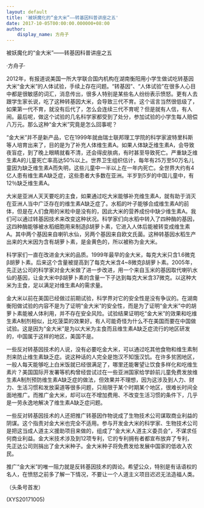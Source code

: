 ```yaml
---
layout: default
title: '被妖魔化的“金大米”——转基因科普讲座之五'
date: 2017-10-05T00:00:00.000000+08:00
author:
    display_name: 方舟子
---
```


被妖魔化的“金大米”——转基因科普讲座之五

·方舟子·

2012年，有报道说美国一所大学联合国内机构在湖南衡阳用小学生做试吃转基因大米“金大米”的人体试验，手续上存在问题。“转基因”、“人体试验”在很多人心目中都是很敏感的词汇，消息传出，很多人特别是某些名人纷纷表示愤怒。更有人去跟学生家长说，吃了这种转基因大米，会导致三代不育。这个谣言当然很低级了，如果第一代不育，就没有后代了，怎么会连续三代不育呢？但是就有人信，有人闹。最后呢，做这个试验的几名科学家都受到了处分，参加试验的小学生每人赔偿八万元。那么这种“金大米”究竟是怎么回事呢？

“金大米”并不是新产品，它在1999年就由瑞士联邦理工学院的科学家波特里科斯等人培育出来了，目的是为了补充人体维生素A。如果人体缺乏维生素A，会导致夜盲症，到了晚上眼睛就看不清，还会得皮肤病，有时甚至导致死亡。严重缺乏维生素A的儿童死亡率高达50%以上。世界卫生组织估计，每年有25万至50万名儿童因为缺乏维生素A而失明，这些儿童中一半以上在一年内死亡。全世界大约有4亿人患有维生素A缺乏症，这些患者大多数在亚洲。半岁到5岁的中国儿童中，有12％缺乏维生素A。

大米是亚洲人天天要吃的主食，如果通过吃大米能够补充维生素A，就有助于消灭在亚洲人当中广泛存在的维生素A缺乏症了。水稻的叶子能够合成维生素A的前体，但是在人们食用的米粒中是没有的，因此大米的营养成份中缺少维生素A。我们可以通过转基因技术来改变这种状况。科学家们向水稻中转入了四种酶的基因，这四种酶能够被水稻细胞用来制造β胡萝卜素，它进入人体后能被转变成维生素A。其中两个基因来自喇叭水仙，另两个基因来自欧文氏菌。这种转基因水稻生产出来的大米因为含有胡萝卜素，是金黄色的，所以被称为金大米。

科学家们一直在改进金大米的品质。1999年最早的金大米，每克大米只含1.6微克β胡萝卜素。后来这个含量被提高到了每克大米含4~8微克β胡萝卜素。2005年，先正达公司的科学家对金大米做了进一步改进，用一个来自玉米的基因取代喇叭水仙的基因，让金大米中β胡萝卜素的含量一下子达到每克大米含37微克。以这种大米为主食，足以满足对维生素A的需求量。

金大米以前在美国已经做过前期试验，科学界对它的安全性是没有争议的。在湖南衡阳做试验的内容不是为了证明“金大米”的安全性，而是为了证明“金大米”中的胡萝卜素能被人体利用，并不存在安全风险。试验结果证明吃“金大米”的效果和吃维生素A制剂相似，比吃菠菜的效果好。有人可能奇怪为什么不在美国而要在中国做试验。这是因为“金大米”是为以大米为主食而且维生素A缺乏症流行的地区研发的，中国属于这样的地区，美国不是。

一些反对转基因技术的人说，没有必要吃金大米，可以通过吃其他食物和维生素制剂来防止维生素缺乏症。说这种话的人完全是饱汉不知饿汉饥。在许多贫困地区，一般人每天能够吃上白米饭就已经很满足了，哪里还能奢望让饮食多样化和吃维生素片？美国国际开发署等机构曾经尝试过在一些亚洲国家给学龄前儿童免费发放维生素A制剂预防维生素A缺乏症的做法，但效果并不理想，因为这涉及到人力、财力、生活习惯和发放渠道等很多问题，只局限于某个时期某个地区，很难长时间全面地推广。而推广金大米，却可以在不增加费用、不改变生活习惯的条件下，几乎是一劳永逸地解决了维生素A缺乏症问题。

一些反对转基因技术的人还把推广转基因作物说成了生物技术公司谋取商业利益的阴谋。这个指责对金大米也完全不适用。参与开发金大米的科学家、生物技术公司是把这当成人道主义援助项目来做的，组成了“金大米人道主义委员会”，不谋求任何商业利益。金大米技术涉及到12项专利，它的专利拥有者都宣布放弃了专利，先正达公司则捐出了金大米种子。金大米种子将免费发给发展中国家的低收入农民。

推广“金大米”的唯一阻力就是反转基因技术的舆论。希望公众，特别是有话语权的名人，在愤怒之前多了解一下情况，不要让一个人道主义项目迟迟无法造福人类。

（头条号首发）

(XYS20171005)

